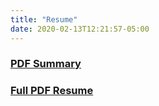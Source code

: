 ```yaml
---
title: "Resume"
date: 2020-02-13T12:21:57-05:00
---
```


### [PDF Summary](summary.pdf)
### [Full PDF Resume](resume.pdf)
